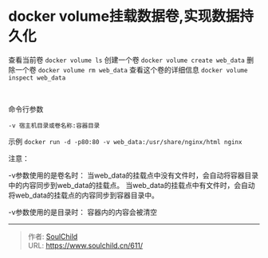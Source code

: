 # docker volume挂载数据卷,实现数据持久化

<!--more-->
查看当前卷
```docker volume ls```
创建一个卷
```docker volume create web_data```
删除一个卷
```docker volume rm web_data```
查看这个卷的详细信息
```docker volume inspect web_data```

<br>

命令行参数
```
-v 宿主机目录或卷名称:容器目录
```
示例
```docker run -d -p80:80 -v web_data:/usr/share/nginx/html nginx```

注意：

-v参数使用的是卷名时：
当web_data的挂载点中没有文件时，会自动将容器目录中的内容同步到web_data的挂载点。
当web_data的挂载点中有文件时，会自动将web_data的挂载点的内容同步到容器目录中。

-v参数使用的是目录时：
容器内的内容会被清空


---

> 作者: [SoulChild](https://www.soulchild.cn)  
> URL: https://www.soulchild.cn/611/  

